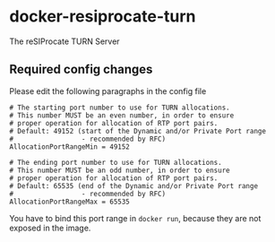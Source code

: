 # docker-resiprocate-turn
The reSIProcate TURN Server

## Required config changes
Please edit the following paragraphs in the config file

```
# The starting port number to use for TURN allocations.
# This number MUST be an even number, in order to ensure
# proper operation for allocation of RTP port pairs.
# Default: 49152 (start of the Dynamic and/or Private Port range
#                 - recommended by RFC)
AllocationPortRangeMin = 49152

# The ending port number to use for TURN allocations.
# This number MUST be an odd number, in order to ensure
# proper operation for allocation of RTP port pairs.
# Default: 65535 (end of the Dynamic and/or Private Port range
#                 - recommended by RFC)
AllocationPortRangeMax = 65535
```

You have to bind this port range in `docker run`, because they are not exposed in the image.

